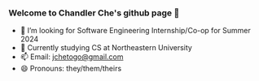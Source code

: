 ### Welcome to Chandler Che's github page 👋

- 🔭 I’m looking for Software Engineering Internship/Co-op for Summer 2024
- 🌱 Currently studying CS at Northeastern University
- 📫 Email: jchetogo@gmail.com
- 😄 Pronouns: they/them/theirs
